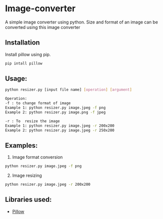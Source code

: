 # Image-converter
A simple image converter using python.
Size and format of an image can be converted using this image converter


## Installation

Install pillow using pip.

```sh
pip intall pillow
```

## Usage:
```sh
python resizer.py [input file name] [operation] [argument]

Operation: 
-f : to change format of image
Example 1: python resizer.py image.jpeg -f png 
Example 2: python resizer.py image.png -f jpeg 

-r : To  resize the image
Example 1: python resizer.py image.jpeg -r 200x200 
Example 2: python resizer.py image.jpeg -r 250x200 
```


## Examples:
1. Image format conversion

```sh
python resizer.py image.jpeg -f png 
```

2. Image resizing
```sh
python resizer.py image.jpeg -r 200x200 
```

## Libraries used:

- [Pillow](https://python-pillow.org/)
